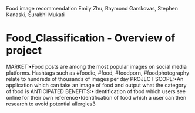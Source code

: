Food image recommendation
Emily Zhu, Raymond Garskovas, Stephen Kanaski, Surabhi Mukati
# Food_Classification - Overview of project
MARKET:•Food posts are among the most popular images on social media platforms. Hashtags such as #foodie, #food, #foodporn, #foodphotography relate to hundreds of thousands of images per day
PROJECT SCOPE:•An application which can take an image of food and output what the category of food is
ANTICIPATED BENEFITS:•Identification of food which users see online for their own reference•Identification of food which a user can then research to avoid potential allergies3
